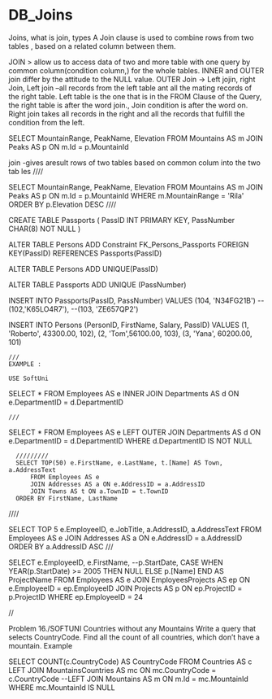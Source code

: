 # DB_Joins
Joins, what is join, types
A Join clause is used to combine rows from two tables , based on a related column between them.


JOIN > allow us to access data of two and more table with one query by common column(condition column,) for the whole tables.
INNER and OUTER  join differ by the attitude to the NULL value.
OUTER Join -> Left jojin, right Join,
Left join –all records from the left table ant all the mating records of the right table.
Left table is the one that is in the FROM Clause of the Query, the right table is after the word join.,
Join condition is after the word on.
Right join takes all records in the right and all the records that fulfill the condition from the left.


 SELECT 
      MountainRange, 
	  PeakName, 
	  Elevation 
    FROM Mountains AS m
  JOIN Peaks AS p ON m.Id = p.MountainId
  
  join -gives aresult rows of two tables based on common colum into the two tab les
  ////
  
  SELECT 
      MountainRange, 
	  PeakName, 
	  Elevation 
    FROM Mountains AS m
  JOIN Peaks AS p ON m.Id = p.MountainId
  WHERE m.MountainRange = 'Rila'
  ORDER BY p.Elevation DESC
////

CREATE TABLE Passports
(
PassID INT PRIMARY KEY,
PassNumber CHAR(8) NOT NULL
)

ALTER TABLE Persons
ADD Constraint FK_Persons_Passports FOREIGN KEY(PassID) 
                                    REFERENCES Passports(PassID)

ALTER TABLE Persons
        ADD UNIQUE(PassID)

ALTER TABLE Passports
		ADD UNIQUE (PassNumber)

INSERT INTO 
        Passports(PassID, PassNumber)
VALUES
        (104, 'N34FG21B')
		--(102,'K65LO4R7'),
		--(103, 'ZE657QP2')


INSERT INTO Persons (PersonID, FirstName, Salary, PassID)
VALUES
    (1, 'Roberto', 43300.00, 102),
	(2, 'Tom',56100.00, 103),
	(3, 'Yana', 60200.00, 101)

	///
	EXAMPLE :
	
	USE SoftUni
SELECT
     * 
    FROM 
	   Employees AS e
    INNER JOIN Departments AS d ON e.DepartmentID = d.DepartmentID
    
    ///
    
SELECT * FROM Employees AS e 
LEFT OUTER JOIN Departments AS d
      ON e.DepartmentID  = d.DepartmentID
	  WHERE d.DepartmentID IS NOT NULL
	  
	  
	  
	  /////////
	  SELECT TOP(50) e.FirstName, e.LastName, t.[Name] AS Town, a.AddressText 
          FROM Employees AS e
          JOIN Addresses AS a ON e.AddressID = a.AddressID 
          JOIN Towns AS t ON a.TownID = t.TownID
	  ORDER BY FirstName, LastName


////

SELECT TOP 5
    e.EmployeeID,
	e.JobTitle,
	a.AddressID,
	a.AddressText
 FROM Employees AS e 
 JOIN Addresses AS a ON e.AddressID = a.AddressID
 ORDER BY a.AddressID ASC
 ///
	
SELECT 
   e.EmployeeID, 
   e.FirstName,
  --p.StartDate,
   CASE
   WHEN YEAR(p.StartDate) >= 2005 THEN NULL
   ELSE p.[Name]
   END AS ProjectName
FROM Employees AS e
JOIN EmployeesProjects AS ep ON e.EmployeeID = ep.EmployeeID
JOIN Projects AS p ON ep.ProjectID = p.ProjectID
WHERE ep.EmployeeID = 24


//

Problem 16./SOFTUNI	Countries without any Mountains
Write a query that selects CountryCode. Find all the count of all countries, which don’t have a mountain.
Example


SELECT COUNT(c.CountryCode) AS CountryCode
FROM Countries AS c
  LEFT JOIN MountainsCountries AS mc ON mc.CountryCode = c.CountryCode
  --LEFT JOIN Mountains AS m ON m.Id = mc.MountainId
  WHERE mc.MountainId IS NULL

	
